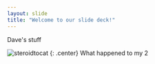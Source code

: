 ```yaml
---
layout: slide
title: "Welcome to our slide deck!"
---
```

Dave's stuff

![steroidtocat](https://octodex.github.com/images/steroidtocat.png)
{: .center}
What happened to my 2
